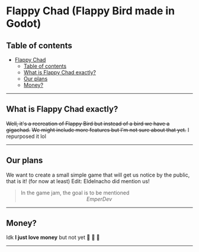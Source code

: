 <!-- Headings -->
# Flappy Chad (Flappy Bird made in Godot)

## Table of contents
<!--  TOC  -->
- [Flappy Chad](#flappy-chad)
  - [Table of contents](#table-of-contents)
  - [What is Flappy Chad exactly?](#what-is-flappy-chad-exactly)
  - [Our plans](#our-plans)
  - [Money?](#money)

___

## What is Flappy Chad exactly?

~~Well, it's a recreation of Flappy Bird but instead of a bird we have a gigachad.~~
~~We might include more features but I'm not sure about that yet.~~
I repurposed it lol

___

## Our plans

We want to create a small simple game that will get us notice by the public, that is it! (for now at least)
Edit: Eldelnacho did mention us!

> In the game jam, the goal is to be mentioned\
> &nbsp;  &nbsp; &nbsp; &nbsp; &nbsp; &nbsp;&nbsp; &nbsp; &nbsp; &nbsp; &nbsp; &nbsp; &nbsp; &nbsp; &nbsp; &nbsp; &nbsp; &nbsp; &nbsp; &nbsp; &nbsp; &nbsp; &nbsp; *EmperDev*

___

## Money?

Idk **I just love money** but not yet :money_with_wings: :money_with_wings:
:money_with_wings:
___
